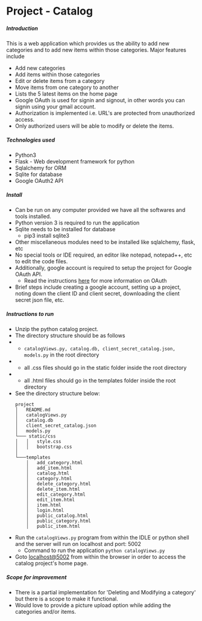 # Project - Catalog

##### Introduction
This is a web application which provides us the ability to add new categories and 
to add new items within those categories. Major features include
*   Add new categories
*   Add items within those categories
*   Edit or delete items from a category
*   Move items from one category to another
*   Lists the 5 latest items on the home page
*   Google OAuth is used for signin and signout, in other words you can signin using your gmail account.
*   Authorization is implemented i.e. URL's are protected from unauthorized access.
*   Only authorized users will be able to modify or delete the items.

##### Technologies used
* Python3
* Flask - Web development framework for python
* Sqlalchemy for ORM
* Sqlite for database
* Google OAuth2 API

##### Install
* Can be run on any computer provided we have all the softwares and tools installed.
* Python version 3 is required to run the application 
* Sqlite needs to be installed for database
    * pip3 install sqlite3
* Other miscellaneous modules need to be installed like sqlalchemy, flask, etc
* No special tools or IDE required, an editor like notepad, notepad++, etc to edit the code files.
* Additionally, google account is required to setup the project for Google OAuth API.
    *   Read the instructions [here]("https://developers.google.com/identity/protocols/OAuth2") for more information on OAuth
*  Brief steps include creating a google account, setting up a project, noting down the client ID
        and client secret, downloading the client secret json file, etc.

##### Instructions to run
* Unzip the python catalog project.
* The directory structure should be as follows
* * `catalogViews.py, catalog.db, client_secret_catalog.json, models.py` in the root directory
* * all .css files should go in the static folder inside the root directory
* * all .html files should go in the templates folder inside the root directory
* See the directory structure below:
    ```
    project
    │   README.md
    │   catalogViews.py    
    │   catalog.db
    │   client_secret_catalog.json
    │   models.py
    └─── static/css
    │   │   style.css
    │   │   bootstrap.css
    │   
    └───templates
        │   add_category.html
        │   add_item.html
        │   catalog.html
        │   category.html
        │   delete_category.html
        │   delete_item.html
        │   edit_category.html
        │   edit_item.html
        │   item.html
        │   login.html
        │   public_catalog.html
        │   public_category.html
        │   public_item.html
    ``` 
* Run the `catalogViews.py` program from within the IDLE or python shell and the server
 will run on localhost and port: 5002
    *   Command to run the application `python catalogViews.py`
* Goto [localhost@5002]("http://localhost:5002") from within the browser in order to access the catalog project's home page.

##### Scope for improvement
* There is a partial implementation for 'Deleting and Modifying a category' but there is a scope to make 
  it functional.
* Would love to provide a picture upload option while adding the categories and/or items.